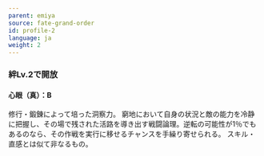 ```yaml
---
parent: emiya
source: fate-grand-order
id: profile-2
language: ja
weight: 2
---
```


### 絆Lv.2で開放

#### 心眼（真）：B

修行・鍛錬によって培った洞察力。
窮地において自身の状況と敵の能力を冷静に把握し、その場で残された活路を導き出す戦闘論理。逆転の可能性が1％でもあるのなら、その作戦を実行に移せるチャンスを手繰り寄せられる。
スキル・直感とは似て非なるもの。
